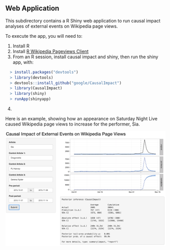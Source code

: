 ## Web Application

This subdirectory contains a R Shiny web application to run causal impact analyses of external events on Wikipedia page views.

To execute the app, you will need to:
1. Install R  
2. Install [R Wikipedia Pageviews Client](https://github.com/Ironholds/pageviews)  
3. From an R session, install causal impact and shiny, then run the shiny app, with:  
```R
  > install.packages("devtools")
  > library(devtools)
  > devtools::install_github("google/CausalImpact")
  > library(CausalImpact)
  > library(shiny)
  > runApp(shinyapp)
```
4. 

Here is an example, showing how an appearance on Saturday Night Live caused Wikipedia page views to increase for the performer, Sia.

![screenshot](shinyapp.png)
